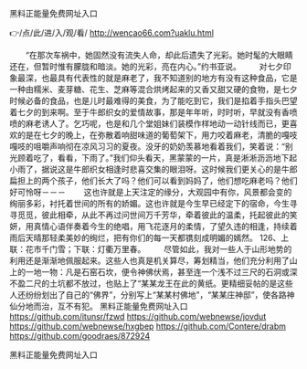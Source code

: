 
黑料正能量免费网址入口




👉/点/此/进/入/观/看/ http://wencao66.com?uaklu.html




　　“在那次车祸中，她固然没有流失人命，却此后遗失了光彩。她时髦的大眼睛还在，但暂时惟有朦胧和暗淡。她的光彩，亮在内心。”约书亚说。
　　对七夕印象最深，也最具有代表性的就是麻老了，我不知道别的地方有没有这种食品，它是一种由糯米、麦芽糖、花生、芝麻等混合烘烤起来的又香又甜又硬的食物，是七夕时候必备的食品，也是儿时最难得的美食，为了能吃到它，我们是掐着手指头巴望着七夕的到来啊。至于牛郎织女的爱情故事，那是年年听，时时听，早就没有香喷喷的麻老诱人了。乞巧呢，也是和几个堂姐妹们装模作样地动一动针线而已，更喜欢的是在七夕的晚上，在弥散着响甜味道的葡萄架下，用力咬着麻老，清脆的嘎吱嘎吱的咀嚼声响彻在凉风习习的夏夜。没牙的奶奶羡慕地看着我们，笑着说：“别光顾着吃了，看看，下雨了。”我们仰头看天，黑蒙蒙的一片，真是淅淅沥沥地下起小雨了，据说这是牛郎织女相逢时悲喜交集的眼泪呀。这时候我们更关心的是牛郎扁担上的两个孩子，他们长大了吗？他们可以看到妈妈了，他们想吃麻老吗？他们好可怜呀－－－
　　这也许就是上天注定的缘分，大观园中有你，风景都会变的绚丽多彩，衬托着世间的所有的娇媚。这也许就是今生早已经定下的宿命，今生寻寻觅觅，彼此相牵，从此不再过问世间万千芳华，牵着彼此的温柔，托起彼此的笑妍，用真情心语伴奏着今生的绝唱，用飞花逐月的柔情，了望久违的相逢，持续着雨后天晴那轻柔美妙的绚烂，把有你们的每一天都镌刻成明媚的嫣然。
	126、上联：花市千门雪；下联：灯衢万里春。
　　尽管如此，我对一些人于山形地势的利用还是渐渐地佩服起来。这些人也真是机关算尽，筹划精当，他们充分利用了山上的一地一物：凡是石窑石坎，便令神佛伏焉，甚至连一个浅不过三尺的石洞或深不盈二尺的土坑都不放过，也贴上了“某某龙王在此的黄纸。更精细妥帖的是这些人还纷纷划出了自己的“佛界”，分别写上“某某村佛地”，“某某庄神邸”，使各路神仙分地而治，互不有犯。
黑料正能量免费网址入口 https://github.com/itunsr/fzwd
https://github.com/webnewse/jovdut
https://github.com/webnewse/hxgbep
https://github.com/Contere/drabm
https://github.com/goodraes/872924





黑料正能量免费网址入口
